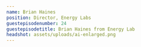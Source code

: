 ```yaml
---
name: Brian Haines
position: Director, Energy Labs
guestepisodenumber: 24
guestepisodetitle: Brian Haines from Energy Lab
headshot: assets/uploads/ai-enlarged.png
---
```

